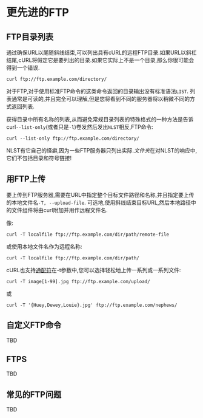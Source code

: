
# 更先进的FTP

## FTP目录列表

通过确保URL以尾随斜线结束,可以列出具有cURL的远程FTP目录.如果URL以斜杠结尾,cURL将假定它是要列出的目录.如果它实际上不是一个目录,那么你很可能会得到一个错误.

```
curl ftp://ftp.example.com/directory/
```

对于FTP,对于使用标准FTP命令的这类命令返回的目录输出没有标准语法`LIST`. 列表通常是可读的,并且完全可以理解,但是您将看到不同的服务器将以稍微不同的方式返回列表.

获得目录中所有名称的列表,从而避免常规目录列表的特殊格式的一种方法是告诉curl`--list-only`(或者只是`-l`)卷发然后发出`NLST`相反,FTP命令:

```
curl --list-only ftp://ftp.example.com/directory/
```

NLST有它自己的怪癖,因为一些FTP服务器只列出实际.*文件夹*在对NLST的响应中,它们不包括目录和符号链接!

## 用FTP上传

要上传到FTP服务器,需要在URL中指定整个目标文件路径和名称,并且指定要上传的本地文件名`-T,
--upload-file`. 可选地,使用斜线结束目标URL,然后本地路径中的文件组件将由curl附加并用作远程文件名.

像:

```
curl -T localfile ftp://ftp.example.com/dir/path/remote-file
```

或使用本地文件名作为远程名称:

```
curl -T localfile ftp://ftp.example.com/dir/path/
```

cURL也支持[通配符](cmdline-globbing.md)在-t参数中,您可以选择轻松地上传一系列或一系列文件:

```
curl -T image[1-99].jpg ftp://ftp.example.com/upload/
```

或

```
curl -T '{Huey,Dewey,Louie}.jpg' ftp://ftp.example.com/nephews/
```

## 自定义FTP命令

TBD

## FTPS

TBD

## 常见的FTP问题

TBD
